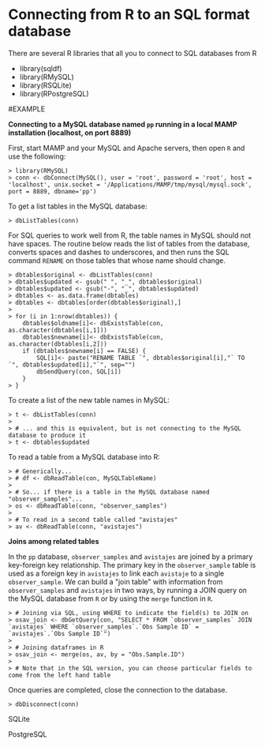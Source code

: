 # Connecting from R to an SQL format database

There are several R libraries that all you to connect to SQL databases from R

- library(sqldf)
- library(RMySQL)
- library(RSQLite)
- library(RPostgreSQL)

#EXAMPLE

**Connecting to a MySQL database named `pp` running in a local MAMP installation (localhost, on port 8889)**

First, start MAMP and your MySQL and Apache servers, then open `R` and use the following:

	> library(RMySQL)
	> conn <- dbConnect(MySQL(), user = 'root', password = 'root', host = 'localhost', unix.socket = '/Applications/MAMP/tmp/mysql/mysql.sock', port = 8889, dbname='pp')

To get a list tables in the MySQL database:

	> dbListTables(conn)

For SQL queries to work well from R, the table names in MySQL should not have spaces. The routine below reads the list of tables from the database, converts spaces and dashes to underscores, and then runs the SQL command `RENAME` on those tables that whose name should change.

	> dbtables$original <- dbListTables(conn)
	> dbtables$updated <- gsub(" ", "_", dbtables$original)
	> dbtables$updated <- gsub("-", "_", dbtables$updated)
	> dbtables <- as.data.frame(dbtables)
	> dbtables <- dbtables[order(dbtables$original),]
	>
	> for (i in 1:nrow(dbtables)) {
		dbtables$oldname[i]<- dbExistsTable(con, as.character(dbtables[i,1]))
		dbtables$newname[i]<- dbExistsTable(con, as.character(dbtables[i,2]))
		if (dbtables$newname[i] == FALSE) {
			SQL[i]<- paste("RENAME TABLE `", dbtables$original[i],"` TO `", dbtables$updated[i],"`", sep="")
			dbSendQuery(con, SQL[i])
		}
	> }

To create a list of the new table names in MySQL:

	> t <- dbListTables(conn)
	> 
	> # ... and this is equivalent, but is not connecting to the MySQL database to produce it 
	> t <- dbtables$updated
	
To read a table from a MySQL database into R:

	> # Generically...
	> # df <- dbReadTable(con, MySQLTableName)
	> 
	> # So... if there is a table in the MySQL database named "observer_samples"...
	> os <- dbReadTable(conn, "observer_samples")
	> 
	> # To read in a second table called "avistajes"
	> av <- dbReadTable(conn, "avistajes")

**Joins among related tables**

In the `pp` database, `observer_samples` and `avistajes` are joined by a primary key-foreign key relationship. The primary key in the `observer_sample` table is used as a foreign key in `avistajes` to link each `avistaje` to a single `observer_sample`. We can build a "join table" with information from `observer_samples` and `avistajes` in two ways, by running a JOIN query on the MySQL database from `R` or by using the `merge` function in `R`.

	> # Joining via SQL, using WHERE to indicate the field(s) to JOIN on
	> osav_join <- dbGetQuery(con, "SELECT * FROM `observer_samples` JOIN `avistajes` WHERE `observer_samples`.`Obs Sample ID` = `avistajes`.`Obs Sample ID`")
	>
	> # Joining dataframes in R
	> osav_join <- merge(os, av, by = "Obs.Sample.ID")
	> 
	> # Note that in the SQL version, you can choose particular fields to come from the left hand table
	
Once queries are completed, close the connection to the database.

	> dbDisconnect(conn)


SQLite


PostgreSQL


